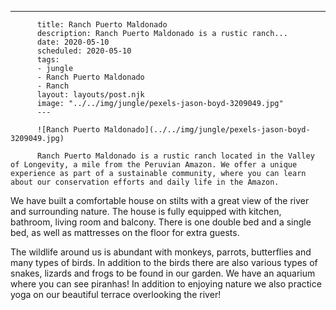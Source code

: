 ---
          title: Ranch Puerto Maldonado
          description: Ranch Puerto Maldonado is a rustic ranch...
          date: 2020-05-10
          scheduled: 2020-05-10
          tags:
          - jungle
          - Ranch Puerto Maldonado
          - Ranch
          layout: layouts/post.njk
          image: "../../img/jungle/pexels-jason-boyd-3209049.jpg"
          ---
          
          ![Ranch Puerto Maldonado](../../img/jungle/pexels-jason-boyd-3209049.jpg)
          
          Ranch Puerto Maldonado is a rustic ranch located in the Valley of Longevity, a mile from the Peruvian Amazon. We offer a unique experience as part of a sustainable community, where you can learn about our conservation efforts and daily life in the Amazon.

We have built a comfortable house on stilts with a great view of the river and surrounding nature. The house is fully equipped with kitchen, bathroom, living room and balcony. There is one double bed and a single bed, as well as mattresses on the floor for extra guests.

The wildlife around us is abundant with monkeys, parrots, butterflies and many types of birds. In addition to the birds there are also various types of snakes, lizards and frogs to be found in our garden. We have an aquarium where you can see piranhas! In addition to enjoying nature we also practice yoga on our beautiful terrace overlooking the river!